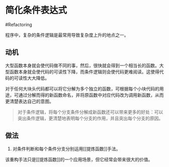 # 简化条件表达式
#Refactoring 

程序中，复杂的条件逻辑是最常用导致复杂度上升的地点之一。

## 动机

大型函数本身就会使代码做不同的事，然后，很快就会得到一个相当长的函数。大型函数本身就会使代码的可读性下降，而条件逻辑则会使代码更难阅读。这使得代码的可读性大大降低。

对于任何大块头代码都可以将它分解为多个独立的函数，可根据每个小块代码的用途，可通过分解而得的新函数命名，并将原函数中对应代码改为调用新函数，从而更清楚表达自己的意图。

> 对于条件逻辑，将每个分支条件分解成新函数还可以带来更多的好处：可以突出条件逻辑，更清楚地表明每个分支的作用，并且突出每个分支的原因。

## 做法

1. 对条件判断和每个条件分支分别运用[[提炼函数]]手法。

该重构手法只是[[提炼函数]]的一个应用场景，但它经常会带来很大的价值。